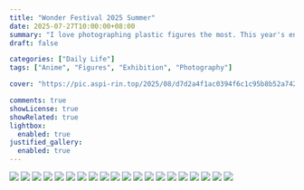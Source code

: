 ```yaml
---
title: "Wonder Festival 2025 Summer"
date: 2025-07-27T10:00:00+08:00
summary: "I love photographing plastic figures the most. This year's entrance guidance seems to have improved significantly, with much less queuing"
draft: false

categories: ["Daily Life"]
tags: ["Anime", "Figures", "Exhibition", "Photography"]

cover: "https://pic.aspi-rin.top/2025/08/d7d2a4f1ac0394f6c1c95b8b52a7420c.jpg"

comments: true
showLicense: true
showRelated: true
lightbox:
  enabled: true
justified_gallery:
  enabled: true
---
```


![](https://pic.aspi-rin.top/2025/08/d7d2a4f1ac0394f6c1c95b8b52a7420c.jpg)
![](https://pic.aspi-rin.top/2025/08/6e0a93c2a7494d30bf50866b7fee56f4.jpg)
![](https://pic.aspi-rin.top/2025/08/a4a06176a8b50dbdada7422b70b50313.jpg)
![](https://pic.aspi-rin.top/2025/08/e03a4d89cc62a45885a8aa317f086023.jpg)
![](https://pic.aspi-rin.top/2025/08/c659898bbf5f9017fe2240469ec3de76.jpg)
![](https://pic.aspi-rin.top/2025/08/3e815e0736d228e24d302b889b9468a0.jpg)
![](https://pic.aspi-rin.top/2025/08/38188f91ad5961d1d0c98d21a7062ba7.jpg)
![](https://pic.aspi-rin.top/2025/08/6c9796b9b4b152d35cf05195bc3c3459.jpg)
![](https://pic.aspi-rin.top/2025/08/f5c777ecbcbfad85d87945bde6da5e40.jpg)
![](https://pic.aspi-rin.top/2025/08/e55b4a2ec398d70420a9797e09de0226.jpg)
![](https://pic.aspi-rin.top/2025/08/48844d505136a45ae8fde9c96a9b7b4b.jpg)
![](https://pic.aspi-rin.top/2025/08/cbe76ab0c54a2f92c55cf3ecddf2d8f2.jpg)
![](https://pic.aspi-rin.top/2025/08/df49beb5daabec02d18061ee0f763c04.jpg)
![](https://pic.aspi-rin.top/2025/08/e4662737e420fd4ab2d0e7e609ea34fe.jpg)
![](https://pic.aspi-rin.top/2025/08/adaff9ad768bd801700f8f3df07eda13.jpg)
![](https://pic.aspi-rin.top/2025/08/715b7ee26557415f9ec1b9f3b3a46122.jpg)
![](https://pic.aspi-rin.top/2025/08/b539c4365af953694d9bdf1126255fef.jpg)
![](https://pic.aspi-rin.top/2025/08/0765e7ac55c142a2d9dd9ab03349d710.jpg)
![](https://pic.aspi-rin.top/2025/08/4c7da378eb0cae39b945cb143888dfc3.jpg)
![](https://pic.aspi-rin.top/2025/08/5e9e5590b9117f100c44ad4bbb3a6c24.jpg)